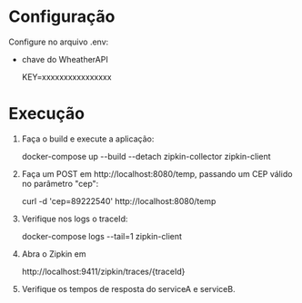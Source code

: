 # Configuração

Configure no arquivo .env:

- chave do WheatherAPI

    KEY=xxxxxxxxxxxxxxxx

# Execução

1. Faça o build e execute a aplicação:

    docker-compose up --build --detach zipkin-collector zipkin-client
    
2. Faça um POST em http://localhost:8080/temp, passando um CEP válido no parâmetro "cep":

    curl -d 'cep=89222540' http://localhost:8080/temp

3. Verifique nos logs o traceId:

    docker-compose logs --tail=1 zipkin-client

4. Abra o Zipkin em 

    http://localhost:9411/zipkin/traces/{traceId}

5. Verifique os tempos de resposta do serviceA e serviceB.
